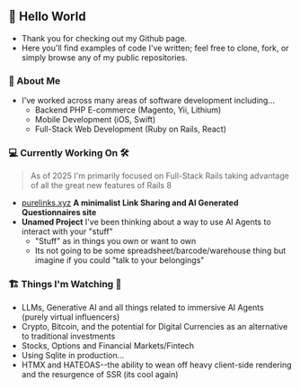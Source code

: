 ## 👋 Hello World

- Thank you for checking out my Github page.
- Here you'll find examples of code I've written; feel free to clone, fork, or simply browse any of my public repositories.

### 📒 About Me

- I've worked across many areas of software development including...
  - Backend PHP E-commerce (Magento, Yii, Lithium)
  - Mobile Development (iOS, Swift)
  - Full-Stack Web Development (Ruby on Rails, React) 

### 💻 Currently Working On 🛠️

> As of 2025 I'm primarily focused on Full-Stack Rails taking advantage of all the great new features of Rails 8

- [purelinks.xyz](https://purelinks.xyz) **A minimalist Link Sharing and AI Generated Questionnaires site**
- **Unamed Project** I've been thinking about a way to use AI Agents to interact with your "stuff"
  - "Stuff" as in things you own or want to own
  - Its not going to be some spreadsheet/barcode/warehouse thing but imagine if you could "talk to your belongings"

### 🏗️ Things I'm Watching 🔭

- LLMs, Generative AI and all things related to immersive AI Agents (purely virtual influencers)
- Crypto, Bitcoin, and the potential for Digital Currencies as an alternative to traditional investments
- Stocks, Options and Financial Markets/Fintech
- Using Sqlite in production...
- HTMX and HATEOAS--the ability to wean off heavy client-side rendering and the resurgence of SSR (its cool again)
